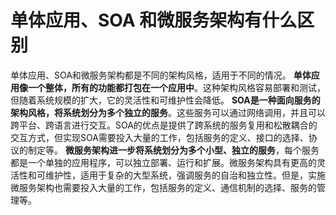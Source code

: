 # 单体应用、SOA 和微服务架构有什么区别
单体应用、SOA和微服务架构都是不同的架构风格，适用于不同的情况。
**单体应用像一个整体，所有的功能都打包在一个应用中**。这种架构风格容易部署和测试，但随着系统规模的扩大，它的灵活性和可维护性会降低。
**SOA是一种面向服务的架构风格，将系统划分为多个独立的服务**。这些服务可以通过网络调用，并且可以跨平台、跨语言进行交互。SOA的优点是提供了跨系统的服务复用和松散耦合的交互方式，但实现SOA需要投入大量的工作，包括服务的定义、接口的选择、协议的制定等。
**微服务架构进一步将系统划分为多个小型、独立的服务**，每个服务都是一个单独的应用程序，可以独立部署、运行和扩展。微服务架构具有更高的灵活性和可维护性，适用于复杂的大型系统，强调服务的自治和独立性。但是，实施微服务架构也需要投入大量的工作，包括服务的定义、通信机制的选择、服务的管理等。
